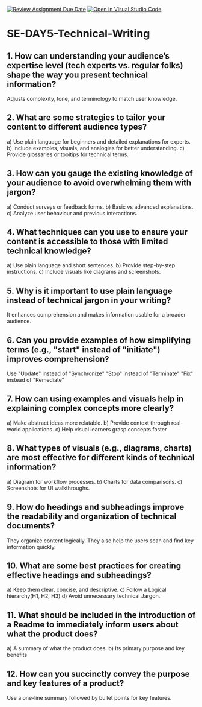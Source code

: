 [![Review Assignment Due Date](https://classroom.github.com/assets/deadline-readme-button-22041afd0340ce965d47ae6ef1cefeee28c7c493a6346c4f15d667ab976d596c.svg)](https://classroom.github.com/a/zsAR-pyY)
[![Open in Visual Studio Code](https://classroom.github.com/assets/open-in-vscode-2e0aaae1b6195c2367325f4f02e2d04e9abb55f0b24a779b69b11b9e10269abc.svg)](https://classroom.github.com/online_ide?assignment_repo_id=18470349&assignment_repo_type=AssignmentRepo)
# SE-DAY5-Technical-Writing
## 1. How can understanding your audience’s expertise level (tech experts vs. regular folks) shape the way you present technical information?
Adjusts complexity, tone, and terminology to match user knowledge.

## 2. What are some strategies to tailor your content to different audience types?
a) Use plain language for beginners and detailed explanations for experts.
b) Include examples, visuals, and analogies for better understanding.
c) Provide glossaries or tooltips for technical terms.

## 3. How can you gauge the existing knowledge of your audience to avoid overwhelming them with jargon?
a) Conduct surveys or feedback forms.
b) Basic vs advanced explanations.
c) Analyze user behaviour and previous interactions.

## 4. What techniques can you use to ensure your content is accessible to those with limited technical knowledge?
a) Use plain language and short sentences.
b) Provide step-by-step instructions.
c) Include visuals like diagrams and screenshots.

## 5. Why is it important to use plain language instead of technical jargon in your writing?
 It enhances comprehension and makes information usable for a broader audience.

## 6. Can you provide examples of how simplifying terms (e.g., "start" instead of "initiate") improves comprehension?
Use "Update" instead of "Synchronize"
"Stop" instead of "Terminate"
"Fix" instead of "Remediate"

## 7. How can using examples and visuals help in explaining complex concepts more clearly?
a) Make abstract ideas more relatable.
b) Provide context through real-world applications.
c) Help visual learners grasp concepts faster

## 8. What types of visuals (e.g., diagrams, charts) are most effective for different kinds of technical information?
a) Diagram for workflow processes.
b) Charts for data comparisons.
c) Screenshots for UI walkthroughs.

## 9. How do headings and subheadings improve the readability and organization of technical documents?
They organize content logically.
They also help the users scan and find key information quickly.

## 10. What are some best practices for creating effective headings and subheadings?
a) Keep them clear, concise, and descriptive.
c) Follow a Logical hierarchy(H1, H2, H3)
d) Avoid unnecessary technical Jargon.

## 11. What should be included in the introduction of a Readme to immediately inform users about what the product does?
a) A summary of what the product does.
b) Its primary purpose and key benefits

## 12. How can you succinctly convey the purpose and key features of a product?
Use a one-line summary followed by bullet points for key features.

